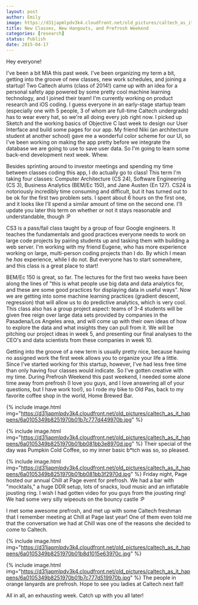 ```yaml
---
layout: post
author: Emily
image: https://d31japmlpdv3k4.cloudfront.net/old_pictures/caltech_as_it_happens/6a0105349b8251970b01b8d1015dd1970c.jpg
title: New Classes, New Hangouts, and Prefrosh Weekend 
categories: [research]
status: Publish
date: 2015-04-17
---
```



Hey everyone!

I've been a bit MIA this past week. I've been organizing my term a bit, getting into the groove of new classes, new work schedules, and joining a startup! Two Caltech alums (class of 2014!) came up with an idea for a personal safety app powered by some pretty cool machine learning technology, and I joined their team! I'm currently working on product research and iOS coding. I guess everyone in an early-stage startup team (especially one with 5 people, 3 of whom are full-time Caltech undergrads) has to wear every hat, so we're all doing every job right now. I picked up Sketch and the working basics of Objective C last week to design our User Interface and build some pages for our app. My friend Niki (an architecture student at another school) gave me a wonderful color scheme for our UI, so I've been working on making the app pretty before we integrate the database we are going to use to save user data. So I'm going to learn some back-end development next week. Whew.

Besides sprinting around to investor meetings and spending my time between classes coding this app, I do actually go to class! This term I'm taking four classes: Computer Architecture (CS 24), Software Engineering (CS 3), Business Analytics (BEM/Ec 150), and Jane Austen (En 127). CS24 is notoriously incredibly time consuming and difficult, but it has turned out to be ok for the first two problem sets. I spent about 6 hours on the first one, and it looks like I'll spend a similar amount of time on the second one. I'll update you later this term on whether or not it stays reasonable and understandable, though :P

CS3 is a pass/fail class taught by a group of four Google engineers. It teaches the fundamentals and good practices everyone needs to work on large code projects by pairing students up and tasking them with building a web server. I'm working with my friend Eugene, who has more experience working on large, multi-person coding projects than I do. By which I mean he _has_ experience, while I do not. But everyone has to start somewhere, and this class is a great place to start!

BEM/Ec 150 is great, so far. The lectures for the first two weeks have been along the lines of "this is what people use big data and data analytics for, and these are some good practices for displaying data in useful ways". Now we are getting into some machine learning practices (gradient descent, regression) that will allow us to do predictive analytics, which is very cool. This class also has a group project aspect: teams of 3-4 students will be given free reign over large data sets provided by companies in the Pasadena/Los Angeles area, and will come up with their own ideas of how to explore the data and what insights they can pull from it. We will be pitching our project ideas in week 5, and presenting our final analyses to the CEO's and data scientists from these companies in week 10.

Getting into the groove of a new term is usually pretty nice, because having no assigned work the first week allows you to organize your life a little. Since I've started working for this startup, however, I've had less free time than only having four classes would indicate. So I've gotten creative with my time. During Prefrosh Weekend this past weekend, I needed some alone time away from prefrosh (I love you guys, and I love answering all of your questions, but I have work too!), so I rode my bike to Old Pas, back to my favorite coffee shop in the world, Home Brewed Bar.


{% include image.html img="https://d31japmlpdv3k4.cloudfront.net/old_pictures/caltech_as_it_happens/6a0105349b8251970b01b7c777d449970b.jpg" %}


{% include image.html img="https://d31japmlpdv3k4.cloudfront.net/old_pictures/caltech_as_it_happens/6a0105349b8251970b01bb081bb3e8970d.jpg" %}
Their special of the day was Pumpkin Cold Coffee, so my inner basic b*tch was so, so pleased.


{% include image.html img="https://d31japmlpdv3k4.cloudfront.net/old_pictures/caltech_as_it_happens/6a0105349b8251970b01bb081bb3f2970d.jpg" %}
Friday night, Page hosted our annual Chill at Page event for prefrosh. We had a bar with "mocktails," a huge DDR setup, lots of snacks, loud music and an inflatable jousting ring. I wish I had gotten video for you guys from the jousting ring! We had some very silly wipeouts on the bouncy castle :P

I met some awesome prefrosh, and met up with some Caltech freshman that I remember meeting at Chill at Page last year! One of them even told me that the conversation we had at Chill was one of the reasons she decided to come to Caltech.


{% include image.html img="https://d31japmlpdv3k4.cloudfront.net/old_pictures/caltech_as_it_happens/6a0105349b8251970b01b8d1015e63970c.jpg" %}


{% include image.html img="https://d31japmlpdv3k4.cloudfront.net/old_pictures/caltech_as_it_happens/6a0105349b8251970b01b7c777d519970b.jpg" %}
The people in orange lanyards are prefrosh. Hope to see you ladies at Caltech next fall!

All in all, an exhausting week. Catch up with you all later!

